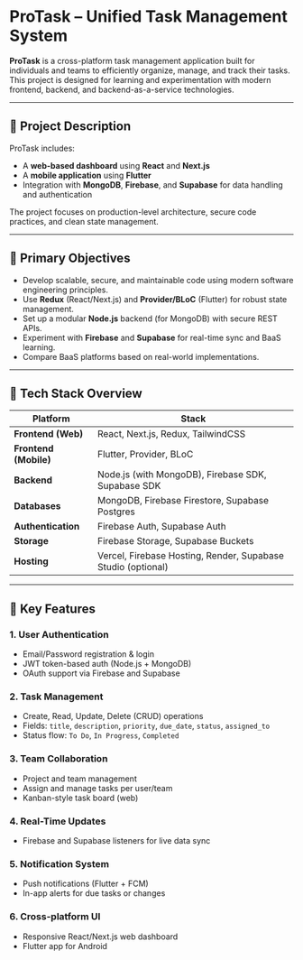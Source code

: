 # ProTask – Unified Task Management System

**ProTask** is a cross-platform task management application built for individuals and teams to efficiently organize, manage, and track their tasks. This project is designed for learning and experimentation with modern frontend, backend, and backend-as-a-service technologies.

---

## 📌 Project Description

ProTask includes:

- A **web-based dashboard** using **React** and **Next.js**
- A **mobile application** using **Flutter**
- Integration with **MongoDB**, **Firebase**, and **Supabase** for data handling and authentication

The project focuses on production-level architecture, secure code practices, and clean state management.

---

## 🎯 Primary Objectives

- Develop scalable, secure, and maintainable code using modern software engineering principles.
- Use **Redux** (React/Next.js) and **Provider/BLoC** (Flutter) for robust state management.
- Set up a modular **Node.js** backend (for MongoDB) with secure REST APIs.
- Experiment with **Firebase** and **Supabase** for real-time sync and BaaS learning.
- Compare BaaS platforms based on real-world implementations.

---

## 🧰 Tech Stack Overview

| Platform           | Stack                                                  |
|--------------------|---------------------------------------------------------|
| **Frontend (Web)** | React, Next.js, Redux, TailwindCSS                      |
| **Frontend (Mobile)** | Flutter, Provider, BLoC                               |
| **Backend**        | Node.js (with MongoDB), Firebase SDK, Supabase SDK     |
| **Databases**      | MongoDB, Firebase Firestore, Supabase Postgres         |
| **Authentication** | Firebase Auth, Supabase Auth                           |
| **Storage**        | Firebase Storage, Supabase Buckets                     |
| **Hosting**        | Vercel, Firebase Hosting, Render, Supabase Studio (optional)  |

---

## 🔑 Key Features

### 1. User Authentication
- Email/Password registration & login
- JWT token-based auth (Node.js + MongoDB)
- OAuth support via Firebase and Supabase

### 2. Task Management
- Create, Read, Update, Delete (CRUD) operations
- Fields: `title`, `description`, `priority`, `due_date`, `status`, `assigned_to`
- Status flow: `To Do`, `In Progress`, `Completed`

### 3. Team Collaboration
- Project and team management
- Assign and manage tasks per user/team
- Kanban-style task board (web)

### 4. Real-Time Updates
- Firebase and Supabase listeners for live data sync

### 5. Notification System
- Push notifications (Flutter + FCM)
- In-app alerts for due tasks or changes

### 6. Cross-platform UI
- Responsive React/Next.js web dashboard
- Flutter app for Android
